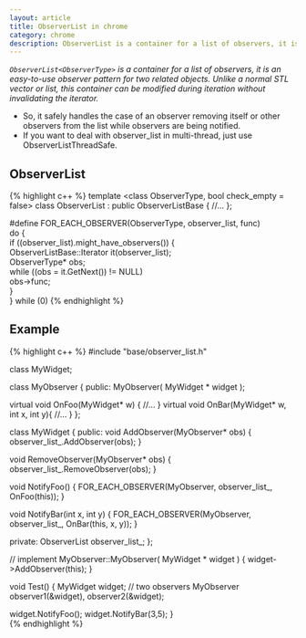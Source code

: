 ```yaml
---
layout: article
title: ObserverList in chrome
category: chrome
description: ObserverList is a container for a list of observers, it is an easy-to-use observer pattern for two related objects.  Unlike a normal STL vector or list, this container can be modified during iteration without invalidating the iterator.
---
```

*`ObserverList<ObserverType>` is a container for a list of observers, it is an easy-to-use observer pattern for two related objects.  Unlike a normal STL vector or list, this container can be modified during iteration without invalidating the iterator.*

* So, it safely handles the case of an observer removing itself or other observers from the list while observers are being notified.
* If you want to deal with observer_list in multi-thread, just use ObserverListThreadSafe.

## ObserverList
{% highlight c++ %}
template <class ObserverType, bool check_empty = false>
class ObserverList : public ObserverListBase<ObserverType> {
	//...
};

#define FOR_EACH_OBSERVER(ObserverType, observer_list, func)         \
  do {                                                               \
    if ((observer_list).might_have_observers()) {                    \
      ObserverListBase<ObserverType>::Iterator it(observer_list);    \
      ObserverType* obs;                                             \
      while ((obs = it.GetNext()) != NULL)                           \
        obs->func;                                                   \
    }                                                                \
  } while (0)
{% endhighlight %}


## Example  
{% highlight c++ %}
#include "base/observer_list.h"

class MyWidget;

class MyObserver 
{
public:
  MyObserver( MyWidget * widget );

  virtual void OnFoo(MyWidget* w) {
    //...
  }
  virtual void OnBar(MyWidget* w, int x, int y){
    //...
  }
};

class MyWidget {
public:
  void AddObserver(MyObserver* obs) {
    observer_list_.AddObserver(obs);
  }

  void RemoveObserver(MyObserver* obs) {
    observer_list_.RemoveObserver(obs);
  }

  void NotifyFoo() {
    FOR_EACH_OBSERVER(MyObserver, observer_list_, OnFoo(this));
  }

  void NotifyBar(int x, int y) {
    FOR_EACH_OBSERVER(MyObserver, observer_list_, OnBar(this, x, y));
  }

private:
  ObserverList<MyObserver> observer_list_;
};

// implement
MyObserver::MyObserver( MyWidget * widget ) 
{
  widget->AddObserver(this);
}

void Test()
{
  MyWidget widget;
  // two observers
  MyObserver observer1(&widget), observer2(&widget);

  widget.NotifyFoo();
  widget.NotifyBar(3,5);
}  
{% endhighlight %}